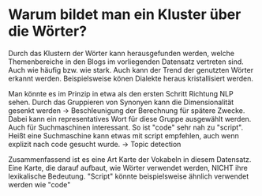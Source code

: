 # Warum bildet man ein Kluster über die Wörter?

Durch das Klustern der Wörter kann herausgefunden werden, welche Themenbereiche in den Blogs im vorliegenden Datensatz vertreten sind. Auch wie häufig bzw. wie stark. Auch kann der Trend der genutzten Wörter erkannt werden. Beispielsweise könen Dialekte heraus kristallisiert werden.

Man könnte es im Prinzip in etwa als den ersten Schritt Richtung NLP sehen. Durch das Gruppieren von Synonyen kann die Dimensionalität gesenkt werden -> Beschleunigung der Berechnung für spätere Zwecke. Dabei kann ein representatives Wort für diese Gruppe ausgewählt werden. Auch für Suchmaschinen interessant. So ist "code" sehr nah zu "script". Heißt eine Suchmaschine kann etwas mit script empfehlen, auch wenn explizit nach code gesucht wurde. -> Topic detection

Zusammenfassend ist es eine Art Karte der Vokabeln in diesem Datensatz. Eine Karte, die darauf aufbaut, wie Wörter verwendet werden, NICHT ihre lexikalische Bedeutung. "Script" könnte beispielsweise ähnlich verwendet werden wie "code"